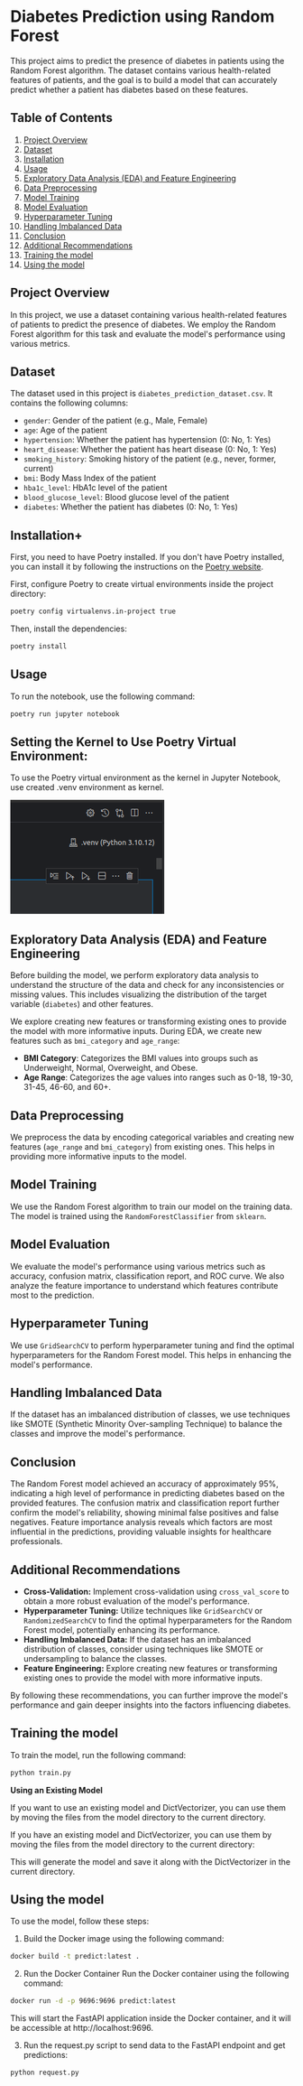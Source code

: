 # Diabetes Prediction using Random Forest

This project aims to predict the presence of diabetes in patients using the Random Forest algorithm. The dataset contains various health-related features of patients, and the goal is to build a model that can accurately predict whether a patient has diabetes based on these features.

## Table of Contents

1. [Project Overview](#project-overview)
2. [Dataset](#dataset)
3. [Installation](#installation)
4. [Usage](#usage)
5. [Exploratory Data Analysis (EDA) and Feature Engineering](#exploratory-data-analysis-eda-and-feature-engineering)
6. [Data Preprocessing](#data-preprocessing)
7. [Model Training](#model-training)
8. [Model Evaluation](#model-evaluation)
9. [Hyperparameter Tuning](#hyperparameter-tuning)
10. [Handling Imbalanced Data](#handling-imbalanced-data)
11. [Conclusion](#conclusion)
12. [Additional Recommendations](#additional-recommendations)
13. [Training the model](#training-the-model)
13. [Using the model](#using-the-model)

## Project Overview

In this project, we use a dataset containing various health-related features of patients to predict the presence of diabetes. We employ the Random Forest algorithm for this task and evaluate the model's performance using various metrics.

## Dataset

The dataset used in this project is `diabetes_prediction_dataset.csv`. It contains the following columns:

- `gender`: Gender of the patient (e.g., Male, Female)
- `age`: Age of the patient
- `hypertension`: Whether the patient has hypertension (0: No, 1: Yes)
- `heart_disease`: Whether the patient has heart disease (0: No, 1: Yes)
- `smoking_history`: Smoking history of the patient (e.g., never, former, current)
- `bmi`: Body Mass Index of the patient
- `hba1c_level`: HbA1c level of the patient
- `blood_glucose_level`: Blood glucose level of the patient
- `diabetes`: Whether the patient has diabetes (0: No, 1: Yes)

## Installation+

First, you need to have Poetry installed. If you don't have Poetry installed, you can install it by following the instructions on the [Poetry website](https://python-poetry.org/docs/#installation).


First, configure Poetry to create virtual environments inside the project directory:

```bash
poetry config virtualenvs.in-project true
```

Then, install the dependencies:

```bash
poetry install
```

## Usage

To run the notebook, use the following command:

```bash
poetry run jupyter notebook
```

## Setting the Kernel to Use Poetry Virtual Environment:

To use the Poetry virtual environment as the kernel in Jupyter Notebook, use created .venv environment as kernel.

![alt text](image.png)



## Exploratory Data Analysis (EDA) and Feature Engineering



Before building the model, we perform exploratory data analysis to understand the structure of the data and check for any inconsistencies or missing values. This includes visualizing the distribution of the target variable (`diabetes`) and other features.

We explore creating new features or transforming existing ones to provide the model with more informative inputs.
During EDA, we create new features such as `bmi_category` and `age_range`:
- **BMI Category**: Categorizes the BMI values into groups such as Underweight, Normal, Overweight, and Obese.
- **Age Range**: Categorizes the age values into ranges such as 0-18, 19-30, 31-45, 46-60, and 60+.

## Data Preprocessing

We preprocess the data by encoding categorical variables and creating new features (`age_range` and `bmi_category`) from existing ones. This helps in providing more informative inputs to the model.

## Model Training

We use the Random Forest algorithm to train our model on the training data. The model is trained using the `RandomForestClassifier` from `sklearn`.

## Model Evaluation

We evaluate the model's performance using various metrics such as accuracy, confusion matrix, classification report, and ROC curve. We also analyze the feature importance to understand which features contribute most to the prediction.

## Hyperparameter Tuning

We use `GridSearchCV` to perform hyperparameter tuning and find the optimal hyperparameters for the Random Forest model. This helps in enhancing the model's performance.

## Handling Imbalanced Data

If the dataset has an imbalanced distribution of classes, we use techniques like SMOTE (Synthetic Minority Over-sampling Technique) to balance the classes and improve the model's performance.

## Conclusion

The Random Forest model achieved an accuracy of approximately 95%, indicating a high level of performance in predicting diabetes based on the provided features. The confusion matrix and classification report further confirm the model's reliability, showing minimal false positives and false negatives. Feature importance analysis reveals which factors are most influential in the predictions, providing valuable insights for healthcare professionals.

## Additional Recommendations

- **Cross-Validation:** Implement cross-validation using `cross_val_score` to obtain a more robust evaluation of the model's performance.
- **Hyperparameter Tuning:** Utilize techniques like `GridSearchCV` or `RandomizedSearchCV` to find the optimal hyperparameters for the Random Forest model, potentially enhancing its performance.
- **Handling Imbalanced Data:** If the dataset has an imbalanced distribution of classes, consider using techniques like SMOTE or undersampling to balance the classes.
- **Feature Engineering:** Explore creating new features or transforming existing ones to provide the model with more informative inputs.

By following these recommendations, you can further improve the model's performance and gain deeper insights into the factors influencing diabetes.

## Training the model
To train the model, run the following command:

```bash
python train.py
```

**Using an Existing Model**

If you want to use an existing model and DictVectorizer, you can use them by moving the files from the model directory to the current directory.


If you have an existing model and DictVectorizer, you can use them by moving the files from the model directory to the current directory:

This will generate the model and save it along with the DictVectorizer in the current directory.

## Using the model

To use the model, follow these steps:

1. Build the Docker image using the following command:

```bash
docker build -t predict:latest .
```

2. Run the Docker Container
Run the Docker container using the following command:

```bash
docker run -d -p 9696:9696 predict:latest
```

This will start the FastAPI application inside the Docker container, and it will be accessible at http://localhost:9696.

3. Run the request.py script to send data to the FastAPI endpoint and get predictions:

```bash
python request.py
```